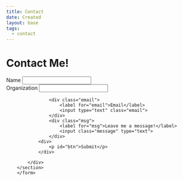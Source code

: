 ```yaml
---
title: Contact
date: Created
layout: base
tags:
  - contact
---
```

                                 
<h1>Contact Me!</h1>
        <!-- contact form--> 
    <form>
        <section>
            <div class="contactform">
                <div class="row">
                    <div>
                         <label for="name">Name</label>
                        <input class="row1" type="text" class="info">
                 </div>  
                 <div>
                    <label for="org">Organization</label>
                    <input class="row1" type="text" class="info">
                    </div>
                </div>  
            
                    <div class="email">
                        <label for="email">Email</label>
                        <input type="text" class="email">
                    </div>
                    <div class="msg">
                        <label for="msg">Leave me a message!</label>
                        <input class="message" type="text">
                    </div>
                <div>
                    <p id="btn">Submit</p>
                </div>
                 
            </div>
        </section>
        </form>                                 